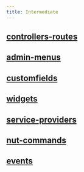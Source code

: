 ```yaml
---
title: Intermediate
---
```

## [controllers-routes](controllers-routes)
## [admin-menus](admin-menus)
## [customfields](customfields)
## [widgets](widgets)
## [service-providers](service-providers)
## [nut-commands](nut-commands)
## [events](events)

